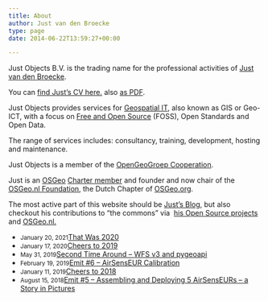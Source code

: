 ```yaml
---
title: About
author: Just van den Broecke
type: page
date: 2014-06-22T13:59:27+00:00

---
```

Just Objects B.V. is the trading name for the professional activities of <a href="https://www.linkedin.com/in/justb4" target="_blank" rel="noopener noreferrer">Just van den Broecke</a>.

You can [find Just&#8217;s CV here.][1] also [as PDF][2].

Just Objects provides services for <a title="GIS, Geospatial IT, or Geo-ICT" href="http://en.wikipedia.org/wiki/Geographic_information_system" target="_blank" rel="noopener noreferrer">Geospatial IT</a>, also known as GIS or Geo-ICT, with a focus on <a href="http://en.wikipedia.org/wiki/Free_and_open-source_software" target="_blank" rel="noopener noreferrer">Free and Open Source</a> (FOSS), Open Standards and Open Data.

The range of services includes: consultancy, training, development, hosting and maintenance.

Just Objects is a member of the <a title="OpenGeoGroep" href="http://opengeogroep.nl" target="_blank" rel="noopener noreferrer">OpenGeoGroep Cooperation</a>.

Just is an <a href="http://osgeo.org" target="_blank" rel="noopener noreferrer">OSGeo</a> <a href="http://wiki.osgeo.org/wiki/Just_van_den_Broecke" target="_blank" rel="noopener noreferrer">Charter member</a> and founder and now chair of the <a title="OSGeo.nl" href="http://osgeo.nl" target="_blank" rel="noopener noreferrer">OSGeo.nl Foundation</a>, the Dutch Chapter of [OSGeo.org][3].

The most active part of this website should be [Just&#8217;s Blog][4], but also checkout his contributions to &#8220;the commons&#8221; via  [his Open Source projects][5] and [OSGeo.nl.][6]

<!--via SimplePie with RSSImport-->

  * <small>January 20, 2021</small>[That Was 2020][7]
  * <small>January 17, 2020</small>[Cheers to 2019][8]
  * <small>May 31, 2019</small>[Second Time Around – WFS v3 and pygeoapi][9]
  * <small>February 19, 2019</small>[Emit #6 – AirSensEUR Calibration][10]
  * <small>January 11, 2019</small>[Cheers to 2018][11]
  * <small>August 15, 2018</small>[Emit #5 – Assembling and Deploying 5 AirSensEURs – a Story in Pictures][12]

 [1]: https://files.justobjects.nl/jo/assets/doc/cv.html
 [2]: https://files.justobjects.nl/jo/assets/doc/cv.pdf
 [3]: http://osgeo.org
 [4]: http://justobjects.nl/writings/blog/ "Just's Blog"
 [5]: http://justobjects.nl/projects/
 [6]: https://osgeo.nl
 [7]: https://justobjects.nl/that-was-2020/ "That Was 2020"
 [8]: https://justobjects.nl/cheers-to-2019/ "Cheers to 2019"
 [9]: https://justobjects.nl/2nd-time-around-wfs-v3-pygeoapi/ "Second Time Around – WFS v3 and pygeoapi"
 [10]: https://justobjects.nl/emit-6-airsenseur-calibration/ "Emit #6 – AirSensEUR Calibration"
 [11]: https://justobjects.nl/cheers-to-2018/ "Cheers to 2018"
 [12]: https://justobjects.nl/emit-5-assembling-and-deploying-5-airsenseurs/ "Emit #5 – Assembling and Deploying 5 AirSensEURs – a Story in Pictures"
